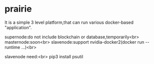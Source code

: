 # prairie
It is a simple 3 level platform,that can run various docker-based "application".

supernode:do not include blockchain or database,temporarily\<br> 
masternode:soon\<br> 
slavenode:support nvidia-docker2(docker run --runtime ...)\<br> 

slavenode need:\<br> 
  pip3 install psutil
  

